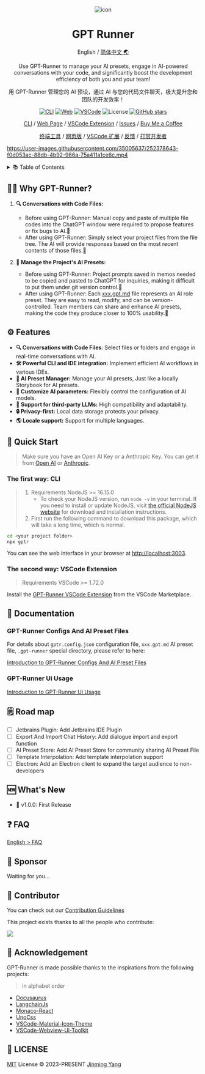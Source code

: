 <div align="center">
<img src="https://github.com/2214962083/2214962083/assets/34775414/a48b745f-c803-4884-95a8-26c63f7f5b53" alt="icon"/>

<h1 align="center">GPT Runner</h1>


English / [简体中文 🌏](https://github.com/nicepkg/gpt-runner/tree/main/README_CN.md)

Use GPT-Runner to manage your AI presets, engage in AI-powered conversations with your code, and significantly boost the development efficiency of both you and your team!

用 GPT-Runner 管理您的 AI 预设，通过 AI 与您的代码文件聊天，极大提升您和团队的开发效率！

[![CLI][cli-image]][cli-url]
[![Web][web-image]][web-url]
[![VSCode][vscode-image]][vscode-url]
![License](https://img.shields.io/github/license/nicepkg/gpt-runner)
[![GitHub stars](https://img.shields.io/github/stars/nicepkg/gpt-runner?style=social)][gpt-runner-url]


[CLI](https://github.com/nicepkg/gpt-runner/tree/main/packages/gpt-runner-cli/) / [Web Page](https://github.com/nicepkg/gpt-runner/tree/main/packages/gpt-runner-web/) / [VSCode Extension](https://github.com/nicepkg/gpt-runner/tree/main/packages/gpt-runner-vscode/) / [Issues](https://github.com/nicepkg/gpt-runner/issues) / [Buy Me a Coffee](https://bmc.link/jinmingyang)

[终端工具](https://github.com/nicepkg/gpt-runner/blob/main/packages/gpt-runner-cli/README_CN.md) / [网页版](https://github.com/nicepkg/gpt-runner/tree/main/packages/gpt-runner-web/) / [VSCode 扩展](https://github.com/nicepkg/gpt-runner/blob/main/packages/gpt-runner-vscode/README_CN.md) / [反馈](https://github.com/nicepkg/gpt-runner/issues) / [打赏开发者](https://github.com/nicepkg/gpt-runner/assets/35005637/98a4962a-8a2e-4177-8781-1e1ee886ecdc)

[cli-url]: https://github.com/nicepkg/gpt-runner/tree/main/packages/gpt-runner-cli/
[cli-image]: https://img.shields.io/badge/CLI-Node.js-green?logo=node.js
[gpt-runner-url]: https://github.com/nicepkg/gpt-runner/tree/main
[web-url]: https://github.com/nicepkg/gpt-runner/tree/main/packages/gpt-runner-web/
[web-image]: https://img.shields.io/badge/Web-React-blue?logo=react
[vscode-url]: https://github.com/nicepkg/gpt-runner/tree/main/packages/gpt-runner-vscode/
[vscode-image]: https://img.shields.io/badge/VSCode-Extension-blue?logo=visualstudiocode

</div>

https://user-images.githubusercontent.com/35005637/252378643-f0d053ac-88db-4b92-966a-75a411a1ce6c.mp4

<details>
<summary>📚 Table of Contents</summary><br>

- [🤷‍♂️ Why GPT-Runner?](#️-why-gpt-runner)
- [⚙️ Features](#️-features)
- [🚀 Quick Start](#-quick-start)
  - [The first way: CLI](#the-first-way-cli)
  - [The second way:  VSCode Extension](#the-second-way--vscode-extension)
- [📖 Documentation](#-documentation)
  - [GPT-Runner Configs And AI Preset Files](#gpt-runner-configs-and-ai-preset-files)
  - [GPT-Runner Ui Usage](#gpt-runner-ui-usage)
- [🗒️ Road map](#️-road-map)
- [🆕 What's New](#-whats-new)
- [❓ FAQ](#-faq)
- [💖 Sponsor](#-sponsor)
- [🤝 Contributor](#-contributor)
- [🙏 Acknowledgement](#-acknowledgement)
- [📜 LICENSE](#-license)

<br></details>

## 🤷‍♂️ Why GPT-Runner?

1. **🔍 Conversations with Code Files:** 
    - Before using GPT-Runner: Manual copy and paste of multiple file codes into the ChatGPT window were required to propose features or fix bugs to AI.🙁
    - After using GPT-Runner: Simply select your project files from the file tree. The AI will provide responses based on the most recent contents of those files.🤩

2. **📑 Manage the Project's AI Presets:** 
    - Before using GPT-Runner: Project prompts saved in memos needed to be copied and pasted to ChatGPT for inquiries, making it difficult to put them under git version control.🤪
    - After using GPT-Runner: Each [xxx.gpt.md](https://github.com/nicepkg/gpt-runner/tree/main/docs/examples/example-en.gpt.md) file represents an AI role preset. They are easy to read, modify, and can be version-controlled. Team members can share and enhance AI presets, making the code they produce closer to 100% usability.🥰


## ⚙️ Features

- **🔍 Conversations with Code Files**: Select files or folders and engage in real-time conversations with AI.
- **🛠️ Powerful CLI and IDE integration:** Implement efficient AI workflows in various IDEs.
- **🔖 AI Preset Manager:** Manage your AI presets, Just like a locally Storybook for AI presets.
- **🤖 Customize AI parameters:** Flexibly control the configuration of AI models.
- **🔌 Support for third-party LLMs:** High compatibility and adaptability.
- **🔒 Privacy-first:** Local data storage protects your privacy.
- **🌎 Locale support:** Support for multiple languages.

## 🚀 Quick Start

> Make sure you have an Open AI Key or a Anthropic Key. You can get it from [Open AI](https://platform.openai.com/account/api-keys) or [Anthropic](https://www.anthropic.com/).


### The first way: CLI

> 1. Requirements NodeJS >= 16.15.0
>     - To check your NodeJS version, run `node -v` in your terminal. If you need to install or update NodeJS, visit [the official NodeJS website](https://nodejs.org/) for download and installation instructions.
> 2. First run the following command to download this package, which will take a long time, which is normal.


```bash
cd <your project folder>
npx gptr
```

You can see the web interface in your browser at [http://localhost:3003](http://localhost:3003).

### The second way:  VSCode Extension

> Requirements VSCode >= 1.72.0

Install the [GPT-Runner VSCode Extension](https://marketplace.visualstudio.com/items?itemName=nicepkg.gpt-runner) from the VSCode Marketplace.

## 📖 Documentation

### GPT-Runner Configs And AI Preset Files

For details about `gptr.config.json` configuration file, `xxx.gpt.md` AI preset file, `.gpt-runner` special directory, please refer to here:

[Introduction to GPT-Runner Configs And AI Preset Files](https://github.com/nicepkg/gpt-runner/blob/main/docs/gpt-config.en.md)

### GPT-Runner Ui Usage

[Introduction to GPT-Runner Ui Usage](https://github.com/nicepkg/gpt-runner/blob/main/docs/ui-usage.en.md)

## 🗒️ Road map

- [ ] Jetbrains Plugin: Add Jetbrains IDE Plugin
- [ ] Export And Import Chat History: Add dialogue import and export function
- [ ] AI Preset Store: Add AI Preset Store for community sharing AI Preset File
- [ ] Template Interpolation: Add template interpolation support
- [ ] Electron: Add an Electron client to expand the target audience to non-developers

## 🆕 What's New

- 🚀 v1.0.0: First Release

## ❓ FAQ

[English > FAQ](https://github.com/nicepkg/gpt-runner/tree/main/docs/faq.en.md)

## 💖 Sponsor

Waiting for you...

## 🤝 Contributor

You can check out our [Contribution Guidelines](https://github.com/nicepkg/gpt-runner/tree/main/CONTRIBUTING.md)

This project exists thanks to all the people who contribute:

<a href="https://github.com/nicepkg/gpt-runner/graphs/contributors">
  <img src="https://contrib.rocks/image?repo=nicepkg/gpt-runner" />
</a>

## 🙏 Acknowledgement

GPT-Runner is made possible thanks to the inspirations from the following projects:

> in alphabet order

- [Docusaurus](https://github.com/facebook/docusaurus)
- [LangchainJs](https://github.com/hwchase17/langchainjs)
- [Monaco-React](https://github.com/suren-atoyan/monaco-react)
- [UnoCss](https://github.com/unocss/unocss)
- [VSCode-Material-Icon-Theme](https://github.com/PKief/vscode-material-icon-theme)
- [VSCode-Webview-Ui-Toolkit](https://github.com/microsoft/vscode-webview-ui-toolkit)

## 📜 LICENSE

[MIT](https://github.com/nicepkg/gpt-runner/tree/main/LICENSE) License &copy; 2023-PRESENT [Jinming Yang](https://github.com/2214962083)

